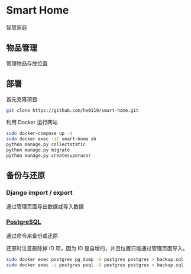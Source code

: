 # Smart Home

智慧家庭

## 物品管理

管理物品存放位置

## 部署

首先克隆项目

```bash
git clone https://github.com/he0119/smart-home.git
```

利用 Docker 运行网站

```bash
sudo docker-compose up -d
sudo docker exec -it smart-home sh
python manage.py collectstatic
python manage.py migrate
python manage.py createsuperuser
```

## 备份与还原

### Django import / export

通过管理页面导出数据或导入数据

### [PostgreSQL](https://www.postgresql.org/docs/12/backup.html)

通过命令来备份或还原

还原时注意删除掉 ID 项，因为 ID 是自增的，并且位置只能通过管理页面导入。

```bash
sudo docker exec postgres pg_dump -U postgres postgres > backup.sql
sudo docker exec -i postgres psql -U postgres postgres < backup.sql
```
